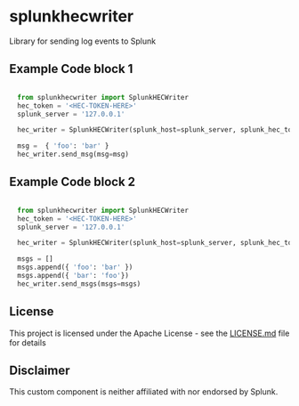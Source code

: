 # splunkhecwriter
Library for sending log events to Splunk

## Example Code block 1
```python

  from splunkhecwriter import SplunkHECWriter
  hec_token = '<HEC-TOKEN-HERE>'
  splunk_server = '127.0.0.1'

  hec_writer = SplunkHECWriter(splunk_host=splunk_server, splunk_hec_token=hec_token)

  msg =  { 'foo': 'bar' }
  hec_writer.send_msg(msg=msg)

```

## Example Code block 2
```python

  from splunkhecwriter import SplunkHECWriter
  hec_token = '<HEC-TOKEN-HERE>'
  splunk_server = '127.0.0.1'

  hec_writer = SplunkHECWriter(splunk_host=splunk_server, splunk_hec_token=hec_token)

  msgs = []
  msgs.append({ 'foo': 'bar' })
  msgs.append({ 'bar': 'foo'})
  hec_writer.send_msgs(msgs=msgs)

```

## License

This project is licensed under the Apache License - see the [LICENSE.md](LICENSE.md) file for details

## Disclaimer
This custom component is neither affiliated with nor endorsed by Splunk.
